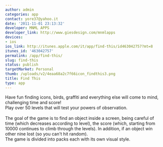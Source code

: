 ```yaml
---
author: admin
categories: app
contact: yore37@yahoo.it
date: '2011-11-01 23:13:32'
developer: MNML APPS
developer_link: http://www.giesdesign.com/mnmlapps
devices: 
- ios
ios_link: http://itunes.apple.com/it/app/find-this/id463042757?mt=8
itunes_id: '463042757'
permalink: /app/find-this/
slug: find-this
status: publish
targetMarket: Personal
thumb: /uploads/v2/4eaa68a2c7f66icon_findthis3.png
title: Find This
type: app
---
```


Have fun finding icons, birds, graffiti and everything else will come to mind, challenging time and score!<br />
Play over 50 levels that will test your powers of observation.<br />
<br />
The goal of the game is to find an object inside a screen, being careful of time (which decreases according to level), the score (which, starting from 10000 continues to climb through the levels). In addition, if an object win other nine lost (so you can't hit random).<br />
The game is divided into packs each with its own visual style.